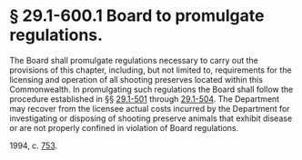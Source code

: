# § 29.1-600.1 Board to promulgate regulations.

<p>The Board shall promulgate regulations necessary to carry out the provisions of this chapter, including, but not limited to, requirements for the licensing and operation of all shooting preserves located within this Commonwealth. In promulgating such regulations the Board shall follow the procedure established in §§ <a href='http://law.lis.virginia.gov/vacode/29.1-501/'>29.1-501</a> through <a href='http://law.lis.virginia.gov/vacode/29.1-504/'>29.1-504</a>. The Department may recover from the licensee actual costs incurred by the Department for investigating or disposing of shooting preserve animals that exhibit disease or are not properly confined in violation of Board regulations.</p><p>1994, c. <a href='http://lis.virginia.gov/cgi-bin/legp604.exe?941+ful+CHAP0753'>753</a>.</p>